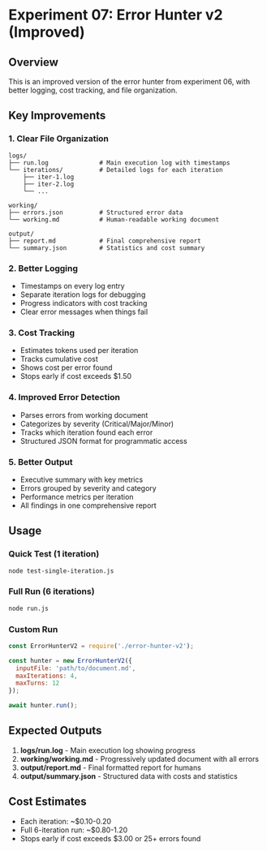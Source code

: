 # Experiment 07: Error Hunter v2 (Improved)

## Overview
This is an improved version of the error hunter from experiment 06, with better logging, cost tracking, and file organization.

## Key Improvements

### 1. **Clear File Organization**
```
logs/
├── run.log              # Main execution log with timestamps
└── iterations/          # Detailed logs for each iteration
    ├── iter-1.log
    ├── iter-2.log
    └── ...

working/
├── errors.json          # Structured error data
└── working.md           # Human-readable working document

output/
├── report.md            # Final comprehensive report
└── summary.json         # Statistics and cost summary
```

### 2. **Better Logging**
- Timestamps on every log entry
- Separate iteration logs for debugging
- Progress indicators with cost tracking
- Clear error messages when things fail

### 3. **Cost Tracking**
- Estimates tokens used per iteration
- Tracks cumulative cost
- Shows cost per error found
- Stops early if cost exceeds $1.50

### 4. **Improved Error Detection**
- Parses errors from working document
- Categorizes by severity (Critical/Major/Minor)
- Tracks which iteration found each error
- Structured JSON format for programmatic access

### 5. **Better Output**
- Executive summary with key metrics
- Errors grouped by severity and category
- Performance metrics per iteration
- All findings in one comprehensive report

## Usage

### Quick Test (1 iteration)
```bash
node test-single-iteration.js
```

### Full Run (6 iterations)
```bash
node run.js
```

### Custom Run
```javascript
const ErrorHunterV2 = require('./error-hunter-v2');

const hunter = new ErrorHunterV2({
  inputFile: 'path/to/document.md',
  maxIterations: 4,
  maxTurns: 12
});

await hunter.run();
```

## Expected Outputs

1. **logs/run.log** - Main execution log showing progress
2. **working/working.md** - Progressively updated document with all errors
3. **output/report.md** - Final formatted report for humans
4. **output/summary.json** - Structured data with costs and statistics

## Cost Estimates
- Each iteration: ~$0.10-0.20
- Full 6-iteration run: ~$0.80-1.20
- Stops early if cost exceeds $3.00 or 25+ errors found